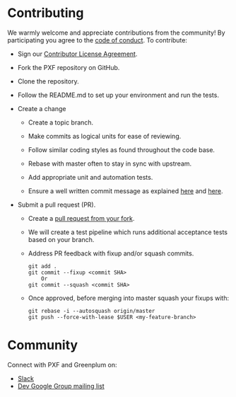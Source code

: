 # Contributing

We warmly welcome and appreciate contributions from the community!
By participating you agree to the [code of conduct](https://github.com/greenplum-db/pxf/blob/master/CODE-OF-CONDUCT.md).
To contribute:

- Sign our [Contributor License Agreement](https://cla.pivotal.io/sign/greenplum).

- Fork the PXF repository on GitHub.

- Clone the repository.

- Follow the README.md to set up your environment and run the tests.

- Create a change

    - Create a topic branch.

    - Make commits as logical units for ease of reviewing.

    - Follow similar coding styles as found throughout the code base.

    - Rebase with master often to stay in sync with upstream.

    - Add appropriate unit and automation tests.

    - Ensure a well written commit message as explained [here](https://chris.beams.io/posts/git-commit/) and [here](https://tbaggery.com/2008/04/19/a-note-about-git-commit-messages.html).

- Submit a pull request (PR).

    - Create a [pull request from your fork](https://help.github.com/en/github/collaborating-with-issues-and-pull-requests/.creating-a-pull-request-from-a-fork).

    - We will create a test pipeline which runs additional acceptance tests based on your branch.

    - Address PR feedback with fixup and/or squash commits.
        ```
        git add .
        git commit --fixup <commit SHA> 
            Or
        git commit --squash <commit SHA>
        ```    

    - Once approved, before merging into master squash your fixups with:
        ```
        git rebase -i --autosquash origin/master
        git push --force-with-lease $USER <my-feature-branch>
        ```

# Community

Connect with PXF and Greenplum on:
- [Slack](https://greenplum.slack.com/)
- [Dev Google Group mailing list](https://groups.google.com/a/greenplum.org/forum/#!forum/gpdb-dev/join)
